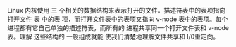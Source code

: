 Linux 内核使用 三 个相关的数据结构来表示打开的文件。描述符表中的表项指向打开文件 表 中的表 项，而打开文件表中的表项又指向 v-node 表中的表项。每个进程都有它自己单独的描述符表，而所有的 进程共享同一个打开文件表和 v-node 表。理解 这些结构的 一般组成就能 使我们清楚地理解文件共享和 l/0重定向。